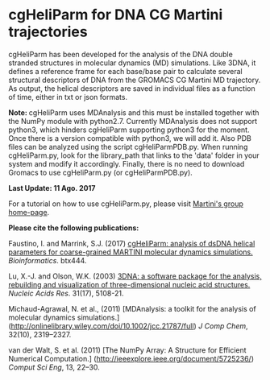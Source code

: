 cgHeliParm for DNA CG Martini trajectories
========
cgHeliParm has been developed for the analysis of the DNA double stranded structures in molecular dynamics (MD) simulations. Like 3DNA, it defines a reference frame for each base/base pair to calculate several structural descriptors of DNA from the GROMACS CG Martini MD trajectory. As output, the helical descriptors are saved in individual files as a function of time, either in txt or json formats.

<strong> Note: </strong> cgHeliParm uses MDAnalysis and this must be installed together with the NumPy module with python2.7. Currently MDAnalysis does not support python3, which hinders cgHeliParm supporting python3 for the moment. Once there is a version compatible with python3, we will add it. Also PDB files can be analyzed using the script cgHeliParmPDB.py. When running cgHeliParm.py, look for the library_path that links to the 'data' folder in your system and modify it accordingly. Finally, there is no need to download Gromacs to use cgHeliParm.py (or cgHeliParmPDB.py).

**Last Update: 11 Ago. 2017**

For a tutorial on how to use cgHeliParm.py, please visit [Martini's group home-page](http://md.chem.rug.nl/cgmartini/index.php/tutorial-martini-dna?a_id=358).

<strong> Please cite the following publications:</strong>

Faustino, I. and Marrink, S.J. (2017)
[cgHeliParm: analysis of dsDNA helical parameters for coarse-grained MARTINI molecular dynamics simulations.](https://doi.org/10.1093/bioinformatics/btx444)
_Bioinformatics_. btx444.

Lu, X.-J. and Olson, W.K. (2003)
[3DNA: a software package for the analysis, rebuilding and visualization of three-dimensional nucleic acid structures.](http://nar.oxfordjournals.org/content/31/17/5108.short)
_Nucleic Acids Res_. 31(17), 5108-21.

Michaud-Agrawal, N. et al., (2011) 
[MDAnalysis: a toolkit for the analysis of molecular dynamics simulations.] (http://onlinelibrary.wiley.com/doi/10.1002/jcc.21787/full)
_J Comp Chem_, 32(10), 2319–2327.

van der Walt, S. et al. (2011) 
[The NumPy Array: A Structure for Efficient Numerical Computation.] (http://ieeexplore.ieee.org/document/5725236/)
_Comput Sci Eng_, 13, 22–30.
